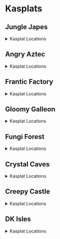 # Kasplats 

## Jungle Japes
<details>
<summary>Kasplat Locations</summary>

| Map | Name | Logic |
| --- | ---- | ----- |
| Jungle Japes | Japes Kasplat: Behind Rambi Wall |  | 
| Jungle Japes | Japes Kasplat: On top of mountain |  | 
| Jungle Japes | Japes Kasplat: Beehive Area |  | 
| Jungle Japes | Japes Kasplat: Lower area of Tunnel to Beehive |  | 
| Jungle Japes | Japes Kasplat: Upper area of Tunnel to Beehive |  | 
| Japes Under Ground | Japes Kasplat: Underground | (l.pineapple and l.vines) | 
| Jungle Japes | Japes Kasplat: Near Speedy Swing Sortie Bonus |  | 
| Jungle Japes | Japes Kasplat: Near Painting Room |  | 
| Jungle Japes | Japes Kasplat: Inside Tiny's Cage | (Events.Rambi in l.Events and l.CanSlamSwitch(Levels.JungleJapes, 1) and l.tiny) or l.phasewalk or l.CanPhaseswim() | 
| Jungle Japes | Japes Kasplat: Starting Area |  | 
| Jungle Japes | Japes Kasplat: Diddy Cave |  | 
| Jungle Japes | Japes Kasplat: In the river | l.swim and (l.oranges or l.HasGun(Kongs.any) or l.HasInstrument(Kongs.any)) | 
| Jungle Japes | Japes Kasplat: In the water near Rambi Wall | l.swim and (l.oranges or l.HasGun(Kongs.any) or l.HasInstrument(Kongs.any)) | 
| Jungle Japes | Japes Kasplat: Near Cranky's |  | 
| Jungle Japes | Japes Kasplat: In the Troff 'n' Scoff Alcove |  | 
| Japes Mountain | Japes Kasplat: Inside the Mountain |  | 
| Japes Tiny Hive | Japes Kasplat: Inside the Shell |  | 
| Jungle Japes | Japes Kasplat: Up the Hill to the Painting Room | (l.lanky and l.handstand) or (l.tiny and l.twirl) or l.CanMoonkick() or ((l.phasewalk or l.generalclips) and (l.istiny or l.isdiddy)) | 
| Jungle Japes | Japes Kasplat: In the Minecart Exit |  | 
</details>

## Angry Aztec
<details>
<summary>Kasplat Locations</summary>

| Map | Name | Logic |
| --- | ---- | ----- |
| Angry Aztec | Aztec Kasplat: In the Stealthy Snoop Tunnel |  | 
| Angry Aztec | Aztec Kasplat: On the Oasis |  | 
| Angry Aztec | Aztec Kasplat: On the Llama's Cage | l.vines or (l.jetpack and l.isdiddy) or (l.advanced_platforming and (l.istiny or l.isdiddy)) or l.CanMoonkick() | 
| Angry Aztec | Aztec Kasplat: Near the giant boulder |  | 
| Angry Aztec | Aztec Kasplat: Behind the DK Stone Door | l.phasewalk or (l.coconut and ((l.strongKong and l.isdonkey) or (l.twirl and l.istiny))) | 
| Aztec Llama Temple | Aztec Kasplat: In the lava room in Llama Temple |  | 
| Angry Aztec | Aztec Kasplat: Near the Hunky Chunky Barrel |  | 
| Angry Aztec | Aztec Kasplat: On Tiny Temple | l.jetpack | 
| Angry Aztec | Aztec Kasplat: In the Vase Room | (l.chunky and l.pineapple) or l.phasewalk | 
| Angry Aztec | Aztec Kasplat: Behind the 5-Door Temple |  | 
| Angry Aztec | Aztec Kasplat: Near Snide's |  | 
| Aztec Llama Temple | Aztec Kasplat: Below the Llama in Llama Temple |  | 
| Aztec Tiny Temple | Aztec Kasplat: In the Free Tiny Room |  | 
| Aztec Chunky5DTemple | Aztec Kasplat: In Chunky 5-Door Temple | l.ischunky and (l.pineapple or l.phasewalk) | 
| Angry Aztec | Aztec Kasplat: Behind the Beetle Race |  | 
| Aztec Llama Temple | Aztec Kasplat: Inside the Llama Temple Matching Game | l.grape or l.phasewalk | 
| Aztec Tiny Temple | Aztec Kasplat: Inside Tiny Temple by Mini Monkey Barrel |  | 
| Aztec Donkey5DTemple | Aztec Kasplat: In Donkey 5-Door Temple | (l.coconut or l.phasewalk) and l.isdonkey | 
</details>

## Frantic Factory
<details>
<summary>Kasplat Locations</summary>

| Map | Name | Logic |
| --- | ---- | ----- |
| Frantic Factory | Factory Kasplat: Starting Area |  | 
| Frantic Factory | Factory Kasplat: Near the Power Hut |  | 
| Frantic Factory | Factory Kasplat: Down the pole covered by a Hatch |  | 
| Frantic Factory | Factory Kasplat: In the Dark Room | (l.punch and l.chunky) or l.phasewalk | 
| Frantic Factory | Factory Kasplat: On the lowest platform in Production Room |  | 
| Frantic Factory | Factory Kasplat: Near the slippery pipe in Production Room |  | 
| Frantic Factory | Factory Kasplat: At the base of Production Room |  | 
| Frantic Factory | Factory Kasplat: In Research and Development |  | 
| Frantic Factory | Factory Kasplat: Below the pole to the DK Arcade Machine |  | 
| Frantic Factory | Factory Kasplat: In Block Tower Room |  | 
| Frantic Factory | Factory Kasplat: Near Snide's |  | 
| Factory Power Hut | Factory Kasplat: In the Power Shed |  | 
| Frantic Factory | Factory Kasplat: In Research and Development by the Slot Car Race |  | 
| Frantic Factory | Factory Kasplat: Inside Tiny's Shooting Game | l.mini or l.phasewalk | 
| Factory Crusher | Factory Kasplat: Inside the Crusher Room |  | 
| Frantic Factory | Factory Kasplat: Past the Tiny Bonus Barrel in Upper Production | l.twirl | 
| Frantic Factory | Factory Kasplat: In Lanky's Piano Game | l.trombone or l.CanAccessRNDRoom() | 
</details>

## Gloomy Galleon
<details>
<summary>Kasplat Locations</summary>

| Map | Name | Logic |
| --- | ---- | ----- |
| Gloomy Galleon | Galleon Kasplat: On the Lighthouse island |  | 
| Gloomy Galleon | Galleon Kasplat: On Diddy's Gold Tower |  | 
| Gloomy Galleon | Galleon Kasplat: In the Alcove near the Lighthouse |  | 
| Gloomy Galleon | Galleon Kasplat: On the platforms in Cannon Game Room | Events.WaterSwitch in l.Events or (l.advanced_platforming and (l.ischunky or l.islanky)) | 
| Gloomy Galleon | Galleon Kasplat: Near the Troff 'n' Scoff near Cranky's |  | 
| Gloomy Galleon | Galleon Kasplat: On the Cactus near the sunken submarine |  | 
| Gloomy Galleon | Galleon Kasplat: On the Crown Pad | (l.punch and l.chunky) or l.phasewalk or l.CanSkew(False) | 
| Gloomy Galleon | Galleon Kasplat: Next to Cranky's |  | 
| Galleon Lighthouse | Galleon Kasplat: Inside the Lighthouse at the Top |  | 
| Galleon Mechafish | Galleon Kasplat: Inside the Mechfish |  | 
| Gloomy Galleon | Galleon Kasplat: On Lanky's Gold Tower | (Events.WaterSwitch in l.Events or (Events.ShipyardEnguarde in l.Events and Events.ShipyardTreasureRoomOpened in l.Events and l.advanced_platforming)) | 
| Galleon Sick Bay | Galleon Kasplat: In Chunky's Drunk Ship |  | 
| Gloomy Galleon | Galleon Kasplat: On the Middle Deck of the Shipwreck |  | 
| Gloomy Galleon | Galleon Kasplat: Starting Area |  | 
| Gloomy Galleon | Galleon Kasplat: Inside a Punchable Chest | l.punch and l.chunky | 
| Gloomy Galleon | Galleon Kasplat: Also on the Cactus near the sunken submarine |  | 
</details>

## Fungi Forest
<details>
<summary>Kasplat Locations</summary>

| Map | Name | Logic |
| --- | ---- | ----- |
| Fungi Forest | Forest Kasplat: Behind the Diddy Dark Barn |  | 
| Fungi Forest | Forest Kasplat: Behind the beanstalk |  | 
| Fungi Forest | Forest Kasplat: Near the rocketbarrel near the Giant Mushroom |  | 
| Fungi Forest | Forest Kasplat: On the top floor of the Giant Mushroom |  | 
| Fungi Forest | Forest Kasplat: Near the sleeping Rabbit |  | 
| Fungi Forest | Forest Kasplat: Near the Troff 'n' Scoff near the Owl's Tree |  | 
| Fungi Forest | Forest Kasplat: Behind DK's Barn |  | 
| Forest Giant Mushroom | Forest Kasplat: Inside the Giant Mushroom |  | 
| Fungi Forest | Forest Kasplat: Under the Owl's Tree |  | 
| Fungi Forest | Forest Kasplat: On a low platform on the exterior of Giant Mushroom |  | 
| Fungi Forest | Forest Kasplat: On a high platform on the exterior of Giant Mushroom |  | 
| Fungi Forest | Forest Kasplat: Behind the Cuckoo Clock |  | 
| Forest Mill Front | Forest Kasplat: Inside the mill |  | 
| Fungi Forest | Forest Kasplat: In the moat around the Giant Mushroom | l.swim and (l.oranges or l.HasGun(Kongs.any) or l.HasInstrument(Kongs.any)) | 
| Fungi Forest | Forest Kasplat: At the very top of the Giant Mushroom | l.jetpack or l.handstand | 
| Fungi Forest | Forest Kasplat: On the Mill Roof |  | 
| Fungi Forest | Forest Kasplat: In the Minecart Exit Well |  | 
| Forest Lanky Mushrooms Room | Forest Kasplat: In the Lanky Mushroom Slam Room |  | 
| Forest Spider | Forest Kasplat: In the Spider Boss |  | 
| Forest Winch Room | Forest Kasplat: In the Winch Room |  | 
| Forest Chunky Face Room | Forest Kasplat: In Chunky's Face Shooting Room |  | 
</details>

## Crystal Caves
<details>
<summary>Kasplat Locations</summary>

| Map | Name | Logic |
| --- | ---- | ----- |
| Crystal Caves | Caves Kasplat: Near Snide's |  | 
| Crystal Caves | Caves Kasplat: In the room with Tiny's Bonus Barrel |  | 
| Crystal Caves | Caves Kasplat: Inside an Ice Shield | Events.CavesLargeBoulderButton in l.Events or (l.generalclips and l.ischunky) | 
| Crystal Caves | Caves Kasplat: On the Cabin with 5 Doors |  | 
| Crystal Caves | Caves Kasplat: Across the river from Candy's |  | 
| Crystal Caves | Caves Kasplat: In the room with the Giant Boulder |  | 
| Crystal Caves | Caves Kasplat: Near the Ice Castle |  | 
| Crystal Caves | Caves Kasplat: In the Hidden Room by Funky's |  | 
| Crystal Caves | Caves Kasplat: On the platform near Funky's |  | 
| Crystal Caves | Caves Kasplat: By the Far Warp 2 |  | 
| Crystal Caves | Caves Kasplat: On the 5-Door Igloo |  | 
| Crystal Caves | Caves Kasplat: In the water by the Baboon Blast Pad |  | 
| Crystal Caves | Caves Kasplat: Inbetween Funky's and the Ice Castle |  | 
| Caves Lanky Race | Caves Kasplat: At the Start of the Beetle Race |  | 
| Crystal Caves | Caves Kasplat: With the Giant Kosha |  | 
| Caves Diddy Igloo | Caves Kasplat: In Diddy's Igloo |  | 
| Caves Donkey Cabin | Caves Kasplat: In Donkey's Shooting Cabin |  | 
| Crystal Caves | Caves Kasplat: In the Gorilla Gone Cave | (l.punch and l.chunky) or l.phasewalk or l.CanPhaseswim() | 
| Crystal Caves | Caves Kasplat: Starting Area |  | 
</details>

## Creepy Castle
<details>
<summary>Kasplat Locations</summary>

| Map | Name | Logic |
| --- | ---- | ----- |
| Castle Lower Cave | Castle Kasplat: Behind the Mausoleum |  | 
| Castle Dungeon | Castle Kasplat: Inside the Dungeon |  | 
| Creepy Castle | Castle Kasplat: Near the Troff 'n' Scoff at the back of Castle |  | 
| Castle Ballroom | Castle Kasplat: Inside the Ballroom |  | 
| Creepy Castle | Castle Kasplat: At the top of the Castle |  | 
| Castle Tree | Castle Kasplat: Inside the Tree | (l.coconut or l.generalclips) and l.isdonkey | 
| Castle Lower Cave | Castle Kasplat: In the Lower Cave straight ahead |  | 
| Creepy Castle | Castle Kasplat: Near the upper Warp 2 |  | 
| Creepy Castle | Castle Kasplat: Near the Crypt Entrance on a lone platform |  | 
| Castle Upper Cave | Castle Kasplat: Near Candy's |  | 
| Creepy Castle | Castle Kasplat: In the water near the Tree | l.swim and (l.oranges or l.HasGun(Kongs.any) or l.HasInstrument(Kongs.any)) | 
| Creepy Castle | Castle Kasplat: Near Cranky's Hut |  | 
| Creepy Castle | Castle Kasplat: Near the Rocketbarrel by the drawbridge |  | 
| Castle Greenhouse | Castle Kasplat: Inside the Greenhouse Maze |  | 
| Castle Museum | Castle Kasplat: By the Mysterious Pedestal in the Museum | l.monkeyport or l.phasewalk | 
| Castle Dungeon | Castle Kasplat: In a Cage in the Dungeon | l.punch or l.phasewalk | 
| Castle Crypt | Castle Kasplat: By the Entrance to the Minecart | l.coconut or l.phasewalk or l.generalclips | 
| Castle Library | Castle Kasplat: In the Library |  | 
| Creepy Castle | Castle Kasplat: In the Clouds | l.jetpack | 
</details>

## DK Isles
<details>
<summary>Kasplat Locations</summary>

| Map | Name | Logic |
| --- | ---- | ----- |
| Isles | Isles Kasplat: On the Beaver Beach |  | 
| Frantic Factory Lobby | Isles Kasplat: Inside Factory Lobby above the DK Portal | (l.grab and l.donkey) or l.CanMoonkick() or (l.advanced_platforming and (l.istiny or l.isdiddy or l.ischunky)) | 
| Hideout Helm Lobby | Isles Kasplat: Inside Hideout Helm Lobby | (l.scope and l.coconut) or (l.twirl and l.tiny and l.advanced_platforming) | 
| Creepy Castle Lobby | Isles Kasplat: Inside Creepy Castle Lobby | (l.coconut and l.donkey) or l.phasewalk | 
| Crystal Caves Lobby | Isles Kasplat: Inside Crystal Caves Lobby | (l.punch and l.chunky) or l.phasewalk or l.ledgeclip | 
| Frantic Factory Lobby | Isles Kasplat: Inside Factory Lobby in the ? Box | l.punch and l.chunky | 
| Gloomy Galleon Lobby | Isles Kasplat: Inside Gloomy Galleon Lobby |  | 
| Isles | Isles Kasplat: Inside the Rock which is blown up | Events.IslesChunkyBarrelSpawn in l.Events and l.hunkyChunky and l.Slam and l.chunky | 
| Isles | Isles Kasplat: At the back of Kroc Isle halfway up |  | 
| Isles | Isles Kasplat: On the Big X Platform |  | 
| Isles | Isles Kasplat: Behind the house to Fungi Lobby |  | 
| Crystal Caves Lobby | Isles Kasplat: On the upper platform in Caves Lobby | l.jetpack | 
| Angry Aztec Lobby | Isles Kasplat: Behind the Feather Gate in Aztec Lobby | l.feather or l.phasewalk | 
| KLumsy | Isles Kasplat: Inside the Prison Sprint Cage | (l.sprint and l.lanky) or l.phasewalk | 
| Jungle Japes Lobby | Isles Kasplat: Inside Jungle Japes Lobby |  | 
| Isles | Isles Kasplat: By the Upper Monkeyport Pad |  | 
| Isles Snide Room | Isles Kasplat: Near Snide's |  | 
| Isles | Isles Kasplat: On top of Angry Aztec Lobby | (Events.IslesDiddyBarrelSpawn in l.Events and l.jetpack and l.isdiddy) or (l.twirl and l.tiny and l.advanced_platforming) | 
| Isles | Isles Kasplat: Beneath the Waterfall | l.swim and (l.oranges or l.HasGun(Kongs.any) or l.HasInstrument(Kongs.any)) | 
</details>
